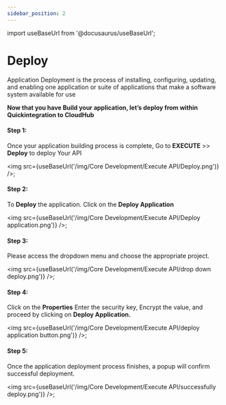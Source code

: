 ```yaml
---
sidebar_position: 2
---
```


import useBaseUrl from '@docusaurus/useBaseUrl';

# Deploy
Application Deployment is the process of installing, configuring, updating, and enabling one application or suite of applications that make a software system available for use

**Now that you have Build your application, let’s deploy from within Quickintegration to CloudHub**

#### Step 1:

Once your application building process is complete, Go to **EXECUTE** >> **Deploy**  to deploy Your API

<img src={useBaseUrl('/img/Core Development/Execute API/Deploy.png')} />;

#### Step 2:

To **Deploy** the application.
Click on the **Deploy Application**

<img src={useBaseUrl('/img/Core Development/Execute API/Deploy application.png')} />;

#### Step 3:

Please access the dropdown menu and choose the appropriate project.

<img src={useBaseUrl('/img/Core Development/Execute API/drop down deploy.png')} />;

#### Step 4:

Click on the **Properties**
Enter the security key, Encrypt the value, and proceed by clicking on **Deploy Application.**

<img src={useBaseUrl('/img/Core Development/Execute API/deploy application button.png')} />;

#### Step 5:

Once the application deployment process finishes, a popup will confirm successful deployment.

<img src={useBaseUrl('/img/Core Development/Execute API/successfully deploy.png')} />;
